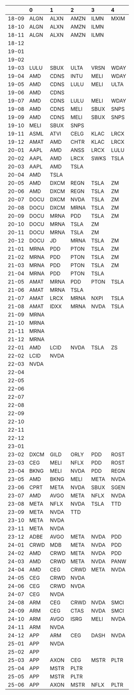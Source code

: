 |       | 0    | 1    | 2    | 3    | 4    |
|:------|:-----|:-----|:-----|:-----|:-----|
| 18-09 | ALGN | ALXN | AMZN | ILMN | MXIM |
| 18-10 | ALGN | ALXN | AMZN | ILMN |      |
| 18-11 | ALGN | ALXN | AMZN | ILMN |      |
| 18-12 |      |      |      |      |      |
| 19-01 |      |      |      |      |      |
| 19-02 |      |      |      |      |      |
| 19-03 | LULU | SBUX | ULTA | VRSN | WDAY |
| 19-04 | AMD  | CDNS | INTU | MELI | WDAY |
| 19-05 | AMD  | CDNS | LULU | MELI | ULTA |
| 19-06 | AMD  | CDNS |      |      |      |
| 19-07 | AMD  | CDNS | LULU | MELI | WDAY |
| 19-08 | AMD  | CDNS | MELI | SBUX | SNPS |
| 19-09 | AMD  | CDNS | MELI | SBUX | SNPS |
| 19-10 | MELI | SBUX | SNPS |      |      |
| 19-11 | ASML | ATVI | CELG | KLAC | LRCX |
| 19-12 | AMAT | AMD  | CHTR | KLAC | LRCX |
| 20-01 | AAPL | AMD  | ANSS | LRCX | LULU |
| 20-02 | AAPL | AMD  | LRCX | SWKS | TSLA |
| 20-03 | AAPL | AMD  | TSLA |      |      |
| 20-04 | AMD  | TSLA |      |      |      |
| 20-05 | AMD  | DXCM | REGN | TSLA | ZM   |
| 20-06 | AMD  | DXCM | REGN | TSLA | ZM   |
| 20-07 | DOCU | DXCM | NVDA | TSLA | ZM   |
| 20-08 | DOCU | DXCM | MRNA | TSLA | ZM   |
| 20-09 | DOCU | MRNA | PDD  | TSLA | ZM   |
| 20-10 | DOCU | MRNA | TSLA | ZM   |      |
| 20-11 | DOCU | MRNA | TSLA | ZM   |      |
| 20-12 | DOCU | JD   | MRNA | TSLA | ZM   |
| 21-01 | MRNA | PDD  | PTON | TSLA | ZM   |
| 21-02 | MRNA | PDD  | PTON | TSLA | ZM   |
| 21-03 | MRNA | PDD  | PTON | TSLA | ZM   |
| 21-04 | MRNA | PDD  | PTON | TSLA |      |
| 21-05 | AMAT | MRNA | PDD  | PTON | TSLA |
| 21-06 | AMAT | MRNA | TSLA |      |      |
| 21-07 | AMAT | LRCX | MRNA | NXPI | TSLA |
| 21-08 | AMAT | IDXX | MRNA | NVDA | TSLA |
| 21-09 | MRNA |      |      |      |      |
| 21-10 | MRNA |      |      |      |      |
| 21-11 | MRNA |      |      |      |      |
| 21-12 | MRNA |      |      |      |      |
| 22-01 | AMD  | LCID | NVDA | TSLA | ZS   |
| 22-02 | LCID | NVDA |      |      |      |
| 22-03 | NVDA |      |      |      |      |
| 22-04 |      |      |      |      |      |
| 22-05 |      |      |      |      |      |
| 22-06 |      |      |      |      |      |
| 22-07 |      |      |      |      |      |
| 22-08 |      |      |      |      |      |
| 22-09 |      |      |      |      |      |
| 22-10 |      |      |      |      |      |
| 22-11 |      |      |      |      |      |
| 22-12 |      |      |      |      |      |
| 23-01 |      |      |      |      |      |
| 23-02 | DXCM | GILD | ORLY | PDD  | ROST |
| 23-03 | CEG  | MELI | NFLX | PDD  | ROST |
| 23-04 | BKNG | MELI | NVDA | PDD  | REGN |
| 23-05 | AMD  | BKNG | MELI | META | NVDA |
| 23-06 | CPRT | META | NVDA | SBUX | SGEN |
| 23-07 | AMD  | AVGO | META | NFLX | NVDA |
| 23-08 | META | NFLX | NVDA | TSLA | TTD  |
| 23-09 | META | NVDA | TTD  |      |      |
| 23-10 | META | NVDA |      |      |      |
| 23-11 | META | NVDA |      |      |      |
| 23-12 | ADBE | AVGO | META | NVDA | PDD  |
| 24-01 | CRWD | MDB  | META | NVDA | PDD  |
| 24-02 | AMD  | CRWD | META | NVDA | PDD  |
| 24-03 | AMD  | CRWD | META | NVDA | PANW |
| 24-04 | AMD  | CEG  | CRWD | META | NVDA |
| 24-05 | CEG  | CRWD | NVDA |      |      |
| 24-06 | CEG  | CRWD | NVDA |      |      |
| 24-07 | CEG  | NVDA |      |      |      |
| 24-08 | ARM  | CEG  | CRWD | NVDA | SMCI |
| 24-09 | ARM  | CEG  | CTAS | NVDA | SMCI |
| 24-10 | ARM  | AVGO | ISRG | MELI | NVDA |
| 24-11 | ARM  | NVDA |      |      |      |
| 24-12 | APP  | ARM  | CEG  | DASH | NVDA |
| 25-01 | APP  | NVDA |      |      |      |
| 25-02 | APP  |      |      |      |      |
| 25-03 | APP  | AXON | CEG  | MSTR | PLTR |
| 25-04 | APP  | MSTR | PLTR |      |      |
| 25-05 | APP  | MSTR | PLTR |      |      |
| 25-06 | APP  | AXON | MSTR | NFLX | PLTR |
